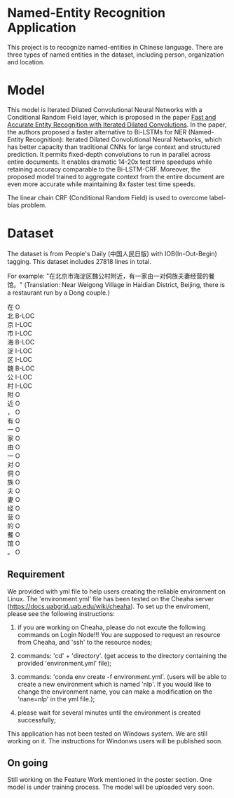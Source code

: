 
# Named-Entity Recognition Application

This project is to recognize named-entities in Chinese language. There are three types of named entities in the dataset, including person, organization and location.



# Model

This model is Iterated Dilated Convolutional Neural Networks with a Conditional Random Field layer, which is proposed in the paper [Fast and Accurate Entity Recognition with Iterated Dilated Convolutions](https://arxiv.org/abs/1702.02098). In the paper, the authors proposed a faster alternative to Bi-LSTMs for NER (Named-Entity Recognition): Iterated Dilated Convolutional Neural Networks, which has better capacity than traditional CNNs for large context and structured prediction. It permits fixed-depth convolutions to run in parallel across entire documents. It enables dramatic 14-20x test time speedups while retaining accuracy comparable to the Bi-LSTM-CRF. Moreover, the proposed model trained to aggregate context from the entire document are even more accurate while maintaining 8x faster test time speeds.

The linear chain CRF (Conditional Random Field) is used to overcome label-bias problem.

# Dataset

The dataset is from People's Daily (中国人民日版) with IOB(In-Out-Begin) tagging.
This dataset includes 27818 lines in total.

For example: 
"在北京市海淀区魏公村附近，有一家由一对侗族夫妻经营的餐馆。" (Translation: Near Weigong Village in Haidian District, Beijing, there is a restaurant run by a Dong couple.)

在 O <br>
北 B-LOC <br>
京 I-LOC <br>
市 I-LOC <br>
海 B-LOC <br>
淀 I-LOC <br>
区 I-LOC <br>
魏 B-LOC <br>
公 I-LOC <br>
村 I-LOC <br>
附 O <br>
近 O <br>
， O <br>
有 O <br>
一 O <br>
家 O <br>
由 O <br>
一 O <br>
对 O <br>
侗 O <br>
族 O <br>
夫 O <br>
妻 O <br>
经 O <br>
营 O <br>
的 O <br>
餐 O <br>
馆 O <br>
。 O <br>

## Requirement
We provided with yml file to help users creating the reliable environment on Linux. The 'environment.yml' file has been tested on the Cheaha server (https://docs.uabgrid.uab.edu/wiki/cheaha). 
To set up the enviroment, please see the following instructions:

1. if you are working on Cheaha, please do not excute the following commands on Login Node!!! You are supposed to request an resource from Cheaha, and 'ssh' to the resource nodes;

2. commands: 'cd' + 'directory'. (get access to the directory containing the provided 'environment.yml' file);

3. commands: 'conda env create -f environment.yml'. (users will be able to create a new environment which is named 'nlp'. If you would like to change the environment name, you can make a modification on the 'nane=nlp' in the yml file.);

4. please wait for several minutes until the environment is created successfully;

This application has not been tested on Windows system. We are still working on it. The instructions for Windonws users will be published soon.

## On going
Still working on the Feature Work mentioned in the poster section. One model is under training process. The model will be uploaded very soon.    




